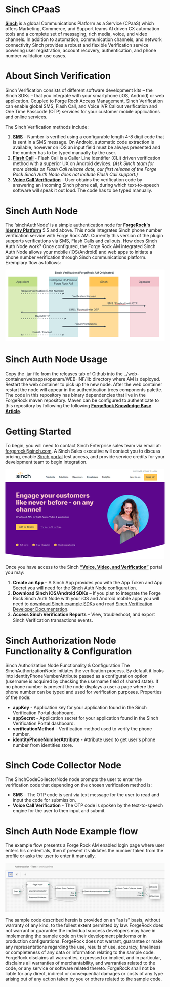 # Sinch CPaaS
**[Sinch](https://go.sinch.com/l/151751/2021-02-26/ywl2mp)** is a global Communications Platform as a Service (CPaaS) which offers Marketing, Commerce, and Support teams AI driven CX automation tools and a complete set of messaging, rich media, voice, and video channels. In addition to automation, communication channels, and network connectivity Sinch provides a robust and flexible Verification service powering user registration, account recovery, authentication, and phone number validation use cases.    

# About Sinch Verification
Sinch Verification consists of different software development kits – the Sinch SDKs – that you integrate with your smartphone (iOS, Android) or web application.  Coupled to   Forge Rock Access Management, Sinch Verification can enable global SMS, Flash Call, and Voice IVR Callout verification and One Time Passcode (OTP) services for your customer mobile applications and online services.

The Sinch Verification methods include:
1. **[SMS](https://go.sinch.com/l/151751/2021-02-26/ywl2my)**  - Number is verified using a configurable length 4-8 digit code that is sent in a SMS message. On Android, automatic code extraction is available, however on iOS an input field must be always presented and the number has to be typed manually by the user.
2. **[Flash Call](https://go.sinch.com/l/151751/2021-02-26/ywl2n1)**  - Flash Call is a Caller Line Identifier (CLI) driven verification method with a superior UX on Android devices.  _(Ask Sinch team for more details on Flash Call release date, our first release of the Forge Rock Sinch Auth Node does not include Flash Call support.)_
3. **[Voice Call Verification](https://go.sinch.com/l/151751/2021-02-26/ywl2n3)**  - User obtains the verification code by answering an incoming Sinch phone call, during which text-to-speech software will speak it out loud. The code has to be typed manually.

# Sinch Auth Node
The ‘sinchAuthNode’ is a simple authentication node for **[ForgeRock's Identity Platform](https://www.forgerock.com/platform/)** 5.5 and above. This node integrates Sinch phone number verification service with Forge Rock AM. Currently this version of the plugin supports verifications via SMS, Flash Calls and callouts.
How does Sinch Auth Node work?  Once configured, the Forge Rock AM integrated Sinch Auth Node allows your mobile (iOS/Android) and web apps to initiate a phone number verification through Sinch communications platform.  Exemplary flow as follows:

<p align="center">
<img src="./img/sinch_swimlanes.png">
</p>

# Sinch Auth Node Usage
Copy the .jar file from the releases tab of Github into the ../web-container/webapps/openam/WEB-INF/lib directory where AM is deployed. Restart the web container to pick up the new node. After the web container restart the node will appear in the authentication trees components palette.
The code in this repository has binary dependencies that live in the ForgeRock maven repository. Maven can be configured to authenticate to this repository by following the following **[ForgeRock Knowledge Base Article](https://backstage.forgerock.com/knowledge/kb/article/a74096897)**.

# Getting Started
To begin, you will need to contact Sinch Enterprise sales team via email at: forgerock@sinch.com.  A Sinch Sales executive will contact you to discuss pricing, enable [Sinch portal](https://go.sinch.com/l/151751/2021-02-26/ywl2nc) test access, and provide service credits for your development team to begin integration.

<p align="center">
<img src="./img/sinch_com_home.png">
</p>
 
Once you have access to the Sinch **[“Voice, Video, and Verification”](https://go.sinch.com/l/151751/2021-02-26/ywl2nc)** portal you may:
1.	**Create an App** – A Sinch App provides you with the App Token and App Secret you will need for the Sinch Auth Node configuration.
2.	**Download Sinch iOS/Android SDKs** – If you plan to integrate the Forge Rock Sinch Auth Node with your iOS and Android mobile apps you will need to [download Sinch example SDKs](https://go.sinch.com/l/151751/2021-02-26/ywl2n5) and read [Sinch Verification Developer Documentation](https://go.sinch.com/l/151751/2021-02-26/ywl2n7).
3.	**Access Sinch Verification Reports** – View, troubleshoot, and export Sinch Verification transactions events.  

# Sinch Authorization Node Functionality & Configuration
Sinch Authorization Node Functionality & Configuration
The SinchAuthorizationNode initiates the verification process. By default it looks into identityPhoneNumberAttribute passed as a configuration option (username is acquired by checking the username field of shared state). If no phone number is present the node displays a user a page where the phone number can be typed and used for verification purposes. Properties of the node:
*	**appKey** - Application key for your application found in the Sinch Verification Portal dashboard.
*	**appSecret** - Application secret for your application found in the Sinch Verification Portal dashboard.
*	**verificationMethod** - Verification method used to verify the phone number.
* **identityPhoneNumberAttribute** - Attribute used to get user's phone number from identities store.


# Sinch Code Collector Node
The SinchCodeCollectorNode node prompts the user to enter the verification code that depending on the chosen verification method is:
* **SMS** – The OTP code is sent via text message for the user to read and input the code for submission.
*	**Voice Call Verification** - The OTP code is spoken by the text-to-speech engine for the user to then input and submit.

# Sinch Auth Node Example flow
The example flow presents a Forge Rock AM enabled login page where user enters his credentials, then if present it validates the number taken from the profile or asks the user to enter it manually.

<p align="center">
<img src="./img/fr_workflow.png">
</p>

The sample code described herein is provided on an "as is" basis, without warranty of any kind, to the fullest extent permitted by law. ForgeRock does not warrant or guarantee the individual success developers may have in implementing the sample code on their development platforms or in production configurations.
ForgeRock does not warrant, guarantee or make any representations regarding the use, results of use, accuracy, timeliness or completeness of any data or information relating to the sample code. ForgeRock disclaims all warranties, expressed or implied, and in particular, disclaims all warranties of merchantability, and warranties related to the code, or any service or software related thereto.
ForgeRock shall not be liable for any direct, indirect or consequential damages or costs of any type arising out of any action taken by you or others related to the sample code.



